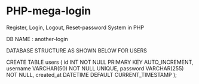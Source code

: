 # PHP-mega-login
Register, Login, Logout, Reset-password System in PHP

DB NAME : another-login

DATABASE STRUCTURE AS SHOWN BELOW FOR USERS

CREATE TABLE users (
    id INT NOT NULL PRIMARY KEY AUTO_INCREMENT,
    username VARCHAR(50) NOT NULL UNIQUE,
    password VARCHAR(255) NOT NULL,
    created_at DATETIME DEFAULT CURRENT_TIMESTAMP
);
